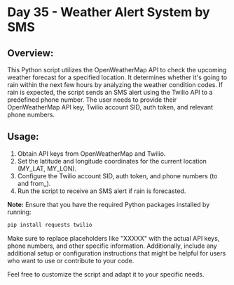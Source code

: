 # Day 35 - Weather Alert System by SMS

## Overview:
This Python script utilizes the OpenWeatherMap API to check the upcoming weather forecast for a specified location. It determines whether it's going to rain within the next few hours by analyzing the weather condition codes. If rain is expected, the script sends an SMS alert using the Twilio API to a predefined phone number. The user needs to provide their OpenWeatherMap API key, Twilio account SID, auth token, and relevant phone numbers.

## Usage:
1. Obtain API keys from OpenWeatherMap and Twilio.
2. Set the latitude and longitude coordinates for the current location (MY_LAT, MY_LON).
3. Configure the Twilio account SID, auth token, and phone numbers (to and from_).
4. Run the script to receive an SMS alert if rain is forecasted.

**Note:** Ensure that you have the required Python packages installed by running:

```bash
pip install requests twilio
```
Make sure to replace placeholders like "XXXXX" with the actual API keys, phone numbers, and other specific information. Additionally, include any additional setup or configuration instructions that might be helpful for users who want to use or contribute to your code.

Feel free to customize the script and adapt it to your specific needs.